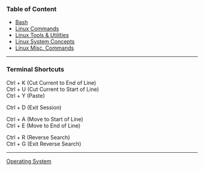 ### Table of Content

* [Bash](Shell%20Scripting/Bash.md)
* [Linux Commands](Commands/Linux%20Commands.md)
* [Linux Tools & Utilities](Tools%20and%20Utilities/Linux%20Tools%20&%20Utilities.md)
* [Linux System Concepts](Linux%20System%20Concepts/Linux%20System%20Concepts.md)
* [Linux Misc. Commands](Linux%20Misc.%20Commands.md)

---

### Terminal Shortcuts

Ctrl + K (Cut Current to End of Line)  
Ctrl + U (Cut Current to Start of Line)  
Ctrl + Y (Paste)

Ctrl + D (Exit Session)

Ctrl + A (Move to Start of Line)  
Ctrl + E (Move to End of Line)

Ctrl + R (Reverse Search)  
Ctrl + G (Exit Reverse Search)

---

[Operating System](../Operating%20System.md) 
